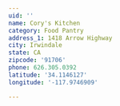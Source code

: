 ```yaml
---
uid: ''
name: Cory's Kitchen
category: Food Pantry
address_1: 1418 Arrow Highway
city: Irwindale
state: CA
zipcode: '91706'
phone: 626.305.0392
latitude: '34.1146127'
longitude: '-117.9746909'

---
```

